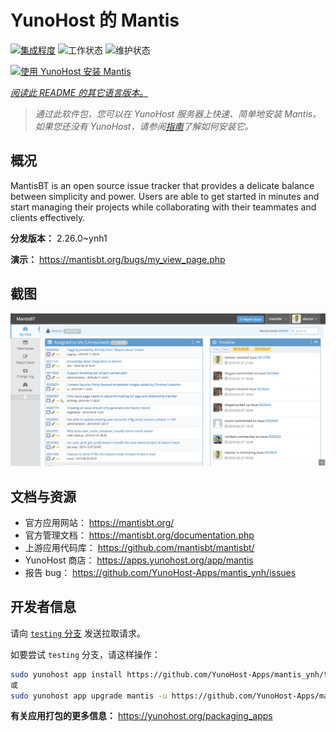 <!--
注意：此 README 由 <https://github.com/YunoHost/apps/tree/master/tools/readme_generator> 自动生成
请勿手动编辑。
-->

# YunoHost 的 Mantis

[![集成程度](https://dash.yunohost.org/integration/mantis.svg)](https://dash.yunohost.org/appci/app/mantis) ![工作状态](https://ci-apps.yunohost.org/ci/badges/mantis.status.svg) ![维护状态](https://ci-apps.yunohost.org/ci/badges/mantis.maintain.svg)

[![使用 YunoHost 安装 Mantis](https://install-app.yunohost.org/install-with-yunohost.svg)](https://install-app.yunohost.org/?app=mantis)

*[阅读此 README 的其它语言版本。](./ALL_README.md)*

> *通过此软件包，您可以在 YunoHost 服务器上快速、简单地安装 Mantis。*  
> *如果您还没有 YunoHost，请参阅[指南](https://yunohost.org/install)了解如何安装它。*

## 概况

MantisBT is an open source issue tracker that provides a delicate balance between simplicity and power. Users are able to get started in minutes and start managing their projects while collaborating with their teammates and clients effectively. 

**分发版本：** 2.26.0~ynh1

**演示：** <https://mantisbt.org/bugs/my_view_page.php>

## 截图

![Mantis 的截图](./doc/screenshots/modern_my_view.png)

## 文档与资源

- 官方应用网站： <https://mantisbt.org/>
- 官方管理文档： <https://mantisbt.org/documentation.php>
- 上游应用代码库： <https://github.com/mantisbt/mantisbt/>
- YunoHost 商店： <https://apps.yunohost.org/app/mantis>
- 报告 bug： <https://github.com/YunoHost-Apps/mantis_ynh/issues>

## 开发者信息

请向 [`testing` 分支](https://github.com/YunoHost-Apps/mantis_ynh/tree/testing) 发送拉取请求。

如要尝试 `testing` 分支，请这样操作：

```bash
sudo yunohost app install https://github.com/YunoHost-Apps/mantis_ynh/tree/testing --debug
或
sudo yunohost app upgrade mantis -u https://github.com/YunoHost-Apps/mantis_ynh/tree/testing --debug
```

**有关应用打包的更多信息：** <https://yunohost.org/packaging_apps>
